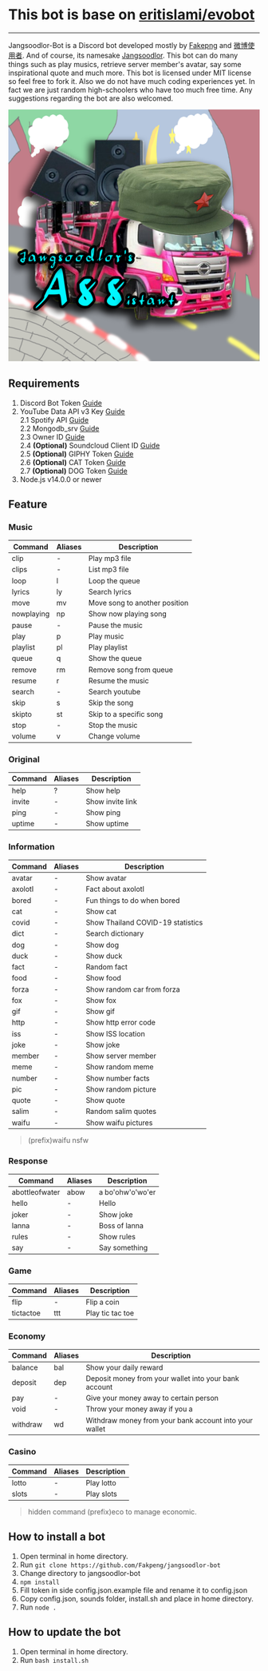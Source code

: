 # This bot is base on [eritislami/evobot](https://github.com/eritislami/evobot)
_______________________________________________________________

Jangsoodlor-Bot is a Discord bot developed mostly by [Fakepng](https://github.com/Fakepng) and [微博使用者](https://github.com/BioB3). And of course, its namesake [Jangsoodlor](https://github.com/Jangsoodlor). This bot can do many things such as play musics, retrieve server member's avatar, say some inspirational quote and much more. This bot is licensed under MIT license so feel free to fork it. Also we do not have much coding experiences yet. In fact we are just random high-schoolers who have too much free time. Any suggestions regarding the bot are also welcomed.

![jangsoodlor-bot avatar](/assets/images/Jangsoodlor-bot.png)

## Requirements

1. Discord Bot Token [Guide](https://discordjs.guide/preparations/setting-up-a-bot-application.html#creating-your-bot)
2. YouTube Data API v3 Key [Guide](https://developers.google.com/youtube/v3/getting-started)\
2.1 Spotify API [Guide](https://developer.spotify.com/)\
2.2 Mongodb_srv [Guide](https://www.youtube.com/watch?v=Ej05tq1220A)\
2.3 Owner ID [Guide](https://techswift.org/2020/04/22/how-to-find-your-user-id-on-discord/)\
2.4 **(Optional)** Soundcloud Client ID [Guide](https://github.com/zackradisic/node-soundcloud-downloader#client-id)\
2.5 **(Optional)** GIPHY Token [Guide](https://developers.giphy.com/)\
2.6 **(Optional)** CAT Token [Guide](https://thecatapi.com/)\
2.7 **(Optional)** DOG Token [Guide](https://thedogapi.com/)
3. Node.js v14.0.0 or newer

## Feature

### Music
Command | Aliases | Description
--- | --- | ---
clip | - | Play mp3 file
clips | - | List mp3 file
loop | l | Loop the queue
lyrics | ly | Search lyrics
move | mv | Move song to another position
nowplaying | np | Show now playing song
pause | - | Pause the music
play | p | Play music
playlist | pl | Play playlist
queue | q | Show the queue
remove | rm | Remove song from queue
resume | r | Resume the music
search | - | Search youtube
skip | s | Skip the song
skipto | st | Skip to a specific song
stop | - | Stop the music
volume | v | Change volume

### Original
Command | Aliases | Description
--- | --- | ---
help | ? | Show help
invite | - | Show invite link
ping | - | Show ping
uptime | - | Show uptime

### Information
Command | Aliases | Description
--- | --- | ---
avatar | - | Show avatar
axolotl | - | Fact about axolotl
bored | - | Fun things to do when bored
cat | - | Show cat
covid | - | Show Thailand COVID-19 statistics
dict | - | Search dictionary
dog | - | Show dog
duck | - | Show duck
fact | - | Random fact
food | - | Show food
forza | - | Show random car from forza
fox | - | Show fox
gif | - | Show gif
http | - | Show http error code
iss | - | Show ISS location
joke | - | Show joke
member | - | Show server member
meme | - | Show random meme
number | - | Show number facts
pic | - | Show random picture
quote | - | Show quote
salim | - | Random salim quotes
waifu | - | Show waifu pictures
> (prefix)waifu nsfw

### Response
Command | Aliases | Description
--- | --- | ---
abottleofwater | abow | a bo'ohw'o'wo'er
hello | - | Hello
joker | - | Show joke
lanna | - | Boss of lanna
rules | - | Show rules
say | - | Say something

### Game
Command | Aliases | Description
--- | --- | ---
flip | - | Flip a coin
tictactoe | ttt | Play tic tac toe

### Economy
Command | Aliases | Description
--- | --- | ---
balance | bal | Show your daily reward
deposit| dep | Deposit money from your wallet into your bank account
pay| - | Give your money away to certain person
void| - | Throw your money away if you a
withdraw| wd | Withdraw money from your bank account into your wallet

### Casino
Command | Aliases | Description
--- | --- | ---
lotto | - | Play lotto
slots | - | Play slots

> hidden command (prefix)eco to manage economic.

## How to install a bot

1. Open terminal in home directory.
2. Run `git clone https://github.com/Fakpeng/jangsoodlor-bot`
3. Change directory to jangsoodlor-bot
4. `npm install`
5. Fill token in side config.json.example file and rename it to config.json
6. Copy config.json, sounds folder, install.sh and place in home directory.
7. Run `node .`

## How to update the bot

1. Open terminal in home directory.
2. Run `bash install.sh`